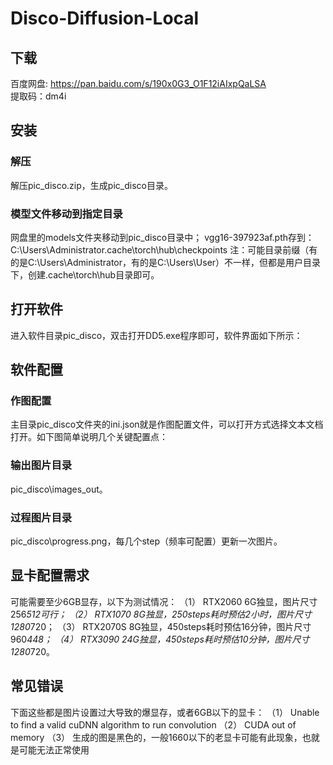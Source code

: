 # Disco-Diffusion-Local

## 下载
百度网盘: https://pan.baidu.com/s/190x0G3_O1F12iAIxpQaLSA  
提取码：dm4i

## 安装
### 解压
解压pic_disco.zip，生成pic_disco目录。
### 模型文件移动到指定目录
网盘里的models文件夹移动到pic_disco目录中；
vgg16-397923af.pth存到：C:\Users\Administrator\.cache\torch\hub\checkpoints 
注：可能目录前缀（有的是C:\Users\Administrator，有的是C:\Users\User）不一样，但都是用户目录下，创建\.cache\torch\hub目录即可。
## 打开软件
进入软件目录pic_disco，双击打开DD5.exe程序即可，软件界面如下所示：
 
## 软件配置
### 作图配置
主目录pic_disco文件夹的ini.json就是作图配置文件，可以打开方式选择文本文档打开。如下图简单说明几个关键配置点：
 
### 输出图片目录
pic_disco\images_out。

### 过程图片目录
pic_disco\progress.png，每几个step（频率可配置）更新一次图片。

## 显卡配置需求
可能需要至少6GB显存，以下为测试情况：
（1）	RTX2060 6G独显，图片尺寸256*512可行；
（2）	RTX1070 8G独显，250steps耗时预估2小时，图片尺寸1280*720；
（3）	RTX2070S 8G独显，450steps耗时预估16分钟，图片尺寸960*448；
（4）	RTX3090 24G独显，450steps耗时预估10分钟，图片尺寸1280*720。

## 常见错误
下面这些都是图片设置过大导致的爆显存，或者6GB以下的显卡：
（1）	Unable to find a valid cuDNN algorithm to run convolution
（2）	CUDA out of memory
（3） 生成的图是黑色的，一般1660以下的老显卡可能有此现象，也就是可能无法正常使用
